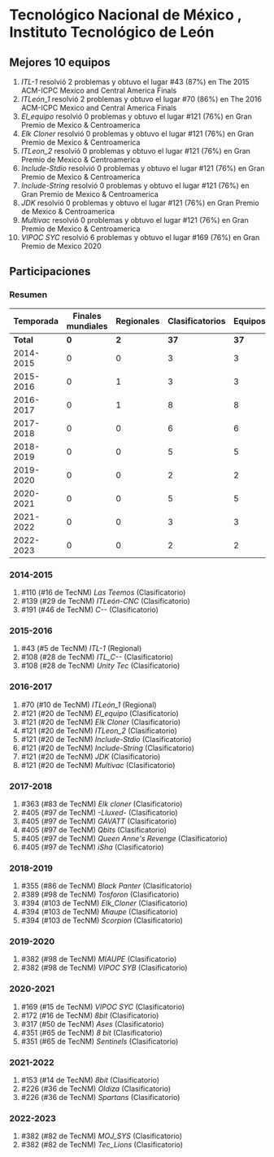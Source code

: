 ---
---

# Tecnológico Nacional de México , Instituto Tecnológico de León

## Mejores 10 equipos

1. _ITL-1_ resolvió 2 problemas y obtuvo el lugar #43 (87%) en The 2015 ACM-ICPC Mexico and Central America Finals
1. _ITLeón_1_ resolvió 2 problemas y obtuvo el lugar #70 (86%) en The 2016 ACM-ICPC Mexico and Central America Finals
1. _El_equipo_ resolvió 0 problemas y obtuvo el lugar #121 (76%) en Gran Premio de Mexico & Centroamerica
1. _Elk Cloner_ resolvió 0 problemas y obtuvo el lugar #121 (76%) en Gran Premio de Mexico & Centroamerica
1. _ITLeon_2_ resolvió 0 problemas y obtuvo el lugar #121 (76%) en Gran Premio de Mexico & Centroamerica
1. _Include-Stdio_ resolvió 0 problemas y obtuvo el lugar #121 (76%) en Gran Premio de Mexico & Centroamerica
1. _Include-String_ resolvió 0 problemas y obtuvo el lugar #121 (76%) en Gran Premio de Mexico & Centroamerica
1. _JDK_ resolvió 0 problemas y obtuvo el lugar #121 (76%) en Gran Premio de Mexico & Centroamerica
1. _Multivac_ resolvió 0 problemas y obtuvo el lugar #121 (76%) en Gran Premio de Mexico & Centroamerica
1. _VIPOC SYC_ resolvió 6 problemas y obtuvo el lugar #169 (76%) en Gran Premio de Mexico 2020

## Participaciones

### Resumen

| Temporada | Finales mundiales | Regionales | Clasificatorios | Equipos |
| --- | --- | --- | --- | --- |
| **Total** | **0** | **2** | **37** | **37** |
| 2014-2015 | 0 | 0 | 3 | 3 |
| 2015-2016 | 0 | 1 | 3 | 3 |
| 2016-2017 | 0 | 1 | 8 | 8 |
| 2017-2018 | 0 | 0 | 6 | 6 |
| 2018-2019 | 0 | 0 | 5 | 5 |
| 2019-2020 | 0 | 0 | 2 | 2 |
| 2020-2021 | 0 | 0 | 5 | 5 |
| 2021-2022 | 0 | 0 | 3 | 3 |
| 2022-2023 | 0 | 0 | 2 | 2 |

### 2014-2015

1. #110 (#16 de TecNM) _Las Teemos_ (Clasificatorio)
1. #139 (#29 de TecNM) _ITLeón-CNC_ (Clasificatorio)
1. #191 (#46 de TecNM) _C--_ (Clasificatorio)

### 2015-2016

1. #43 (#5 de TecNM) _ITL-1_ (Regional)
1. #108 (#28 de TecNM) _ITL_C--_ (Clasificatorio)
1. #108 (#28 de TecNM) _Unity Tec_ (Clasificatorio)

### 2016-2017

1. #70 (#10 de TecNM) _ITLeón_1_ (Regional)
1. #121 (#20 de TecNM) _El_equipo_ (Clasificatorio)
1. #121 (#20 de TecNM) _Elk Cloner_ (Clasificatorio)
1. #121 (#20 de TecNM) _ITLeon_2_ (Clasificatorio)
1. #121 (#20 de TecNM) _Include-Stdio_ (Clasificatorio)
1. #121 (#20 de TecNM) _Include-String_ (Clasificatorio)
1. #121 (#20 de TecNM) _JDK_ (Clasificatorio)
1. #121 (#20 de TecNM) _Multivac_ (Clasificatorio)

### 2017-2018

1. #363 (#83 de TecNM) _Elk cloner_ (Clasificatorio)
1. #405 (#97 de TecNM) _-Lluxed-_ (Clasificatorio)
1. #405 (#97 de TecNM) _GAVATT_ (Clasificatorio)
1. #405 (#97 de TecNM) _Qbits_ (Clasificatorio)
1. #405 (#97 de TecNM) _Queen Anne's Revenge_ (Clasificatorio)
1. #405 (#97 de TecNM) _iSha_ (Clasificatorio)

### 2018-2019

1. #355 (#86 de TecNM) _Black Panter_ (Clasificatorio)
1. #389 (#98 de TecNM) _Tosforon_ (Clasificatorio)
1. #394 (#103 de TecNM) _Elk_Cloner_ (Clasificatorio)
1. #394 (#103 de TecNM) _Miaupe_ (Clasificatorio)
1. #394 (#103 de TecNM) _Scorpion_ (Clasificatorio)

### 2019-2020

1. #382 (#98 de TecNM) _MIAUPE_ (Clasificatorio)
1. #382 (#98 de TecNM) _VIPOC SYB_ (Clasificatorio)

### 2020-2021

1. #169 (#15 de TecNM) _VIPOC SYC_ (Clasificatorio)
1. #172 (#16 de TecNM) _8bit_ (Clasificatorio)
1. #317 (#50 de TecNM) _Ases_ (Clasificatorio)
1. #351 (#65 de TecNM) _8 bit_ (Clasificatorio)
1. #351 (#65 de TecNM) _Sentinels_ (Clasificatorio)

### 2021-2022

1. #153 (#14 de TecNM) _8bit_ (Clasificatorio)
1. #226 (#36 de TecNM) _Oldiza_ (Clasificatorio)
1. #226 (#36 de TecNM) _Spartans_ (Clasificatorio)

### 2022-2023

1. #382 (#82 de TecNM) _MOJ_SYS_ (Clasificatorio)
1. #382 (#82 de TecNM) _Tec_Lions_ (Clasificatorio)



